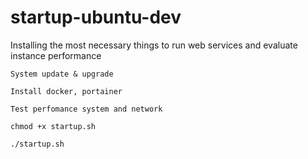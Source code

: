 # startup-ubuntu-dev
 Installing the most necessary things to run web services and evaluate instance performance

`System update & upgrade`

`Install docker, portainer`

`Test perfomance system and network
`
```
chmod +x startup.sh
```

```
./startup.sh
```
